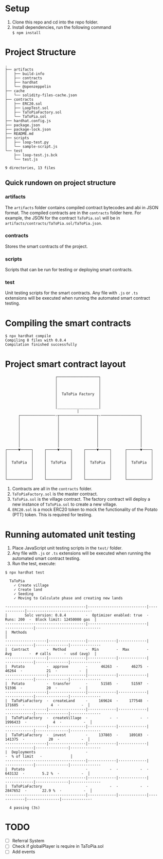 # Setup
1. Clone this repo and cd into the repo folder.
1. Install dependencies, run the following command  
```$ npm install```

# Project Structure

```
.
├── artifacts
│   ├── build-info
│   ├── contracts
│   ├── hardhat
│   └── @openzeppelin
├── cache
│   └── solidity-files-cache.json
├── contracts
│   ├── ERC20.sol
│   ├── LoopTest.sol
│   ├── TaToPiaFactory.sol
│   └── TaToPia.sol
├── hardhat.config.js
├── package.json
├── package-lock.json
├── README.md
├── scripts
│   ├── loop-test.py
│   └── sample-script.js
└── test
    ├── loop-test.js.bck
    └── test.js

9 directories, 13 files
```

## Quick rundown on project structure
### artifacts
The ```artifacts``` folder contains compiled contract bytecodes and abi in JSON format. The compiled contracts are in the ```contracts``` folder here. For example, the JSON for the contract ```TaToPia.sol``` will be in ```artifacts/contracts/TaToPia.sol/TaToPia.json```.

### contracts
Stores the smart contracts of the project.

### scripts
Scripts that can be run for testing or deploying smart contracts.

### test
Unit testing scripts for the smart contracts. Any file with ```.js``` or ```.ts``` extensions will be executed when running the automated smart contract testing.

# Compiling the smart contracts
```
$ npx hardhat compile
Compiling 8 files with 0.8.4
Compilation finished successfully
```

# Project smart contract layout
```
                       ┌───────────────────┐
                       │                   │
                       │                   │
                       │                   │
                       │  TaToPia Factory  │
                       │                   │
                       │                   │
                       │___________________│
                                 |         
      ┌────────────────-┬─────────────────┬-──────────────────┐
      │                 │                 │                   │
      │                 │                 │                   │
      │                 │                 │                   │
      │                 │                 │                   │
      │                 │                 │                   │
      │                 │                 │                   │
      │                 │                 │                   │
┌─────▼─────┐     ┌─────▼─────┐     ┌─────▼─────┐      ┌──────▼────┐
│           │     │           │     │           │      │           │
│           │     │           │     │           │      │           │
│  TaToPia  │     │  TaToPia  │     │  TaToPia  │      │  TaToPia  │
│           │     │           │     │           │      │           │
│           │     │           │     │           │      │           │
│           │     │           │     │           │      │           │
└───────────┘     └───────────┘     └───────────┘      └───────────┘
```

1. Contracts are all in the ```contracts``` folder.
1. ```TaToPiaFactory.sol``` is the master contract.
1. ```TaToPia.sol``` is the village contract. The factory contract will deploy a new instance of ```TaToPia.sol``` to create a new village.
1. ```ERC20.sol``` is a mock ERC20 token to mock the functionality of the Potato (PTT) token. This is required for testing.

# Running automated unit testing
1. Place JavaScript unit testing scripts in the ```test/``` folder.
1. Any file with ```.js``` or ```.ts``` extensions will be executed when running the automated smart contract testing.
1. Run the test, execute:
```
$ npx hardhat test

  TaToPia
    ✓ Create village
    ✓ Create land
    ✓ Seeding
    ✓ Moving to Calculate phase and creating new lands

·------------------------------------|---------------------------|-------------|-----------------------------·
|        Solc version: 0.8.4         ·  Optimizer enabled: true  ·  Runs: 200  ·  Block limit: 12450000 gas  │
·····································|···························|·············|······························
|  Methods                                                                                                   │
···················|·················|·············|·············|·············|···············|··············
|  Contract        ·  Method         ·  Min        ·  Max        ·  Avg        ·  # calls      ·  usd (avg)  │
···················|·················|·············|·············|·············|···············|··············
|  Potato          ·  approve        ·      46263  ·      46275  ·      46264  ·           21  ·          -  │
···················|·················|·············|·············|·············|···············|··············
|  Potato          ·  transfer       ·      51585  ·      51597  ·      51596  ·           20  ·          -  │
···················|·················|·············|·············|·············|···············|··············
|  TaToPiaFactory  ·  createLand     ·     169624  ·     177548  ·     171605  ·            4  ·          -  │
···················|·················|·············|·············|·············|···············|··············
|  TaToPiaFactory  ·  createVillage  ·          -  ·          -  ·    1996433  ·            4  ·          -  │
···················|·················|·············|·············|·············|···············|··············
|  TaToPiaFactory  ·  invest         ·     137803  ·     189103  ·     141375  ·           20  ·          -  │
···················|·················|·············|·············|·············|···············|··············
|  Deployments                       ·                                         ·  % of limit   ·             │
·····································|·············|·············|·············|···············|··············
|  Potato                            ·          -  ·          -  ·     643132  ·        5.2 %  ·          -  │
·····································|·············|·············|·············|···············|··············
|  TaToPiaFactory                    ·          -  ·          -  ·    2847652  ·       22.9 %  ·          -  │
·------------------------------------|-------------|-------------|-------------|---------------|-------------·

  4 passing (3s)

```

# TODO
- [ ] Referral System
- [ ] Check if globalPlayer is require in TaToPia.sol
- [ ] Add events
